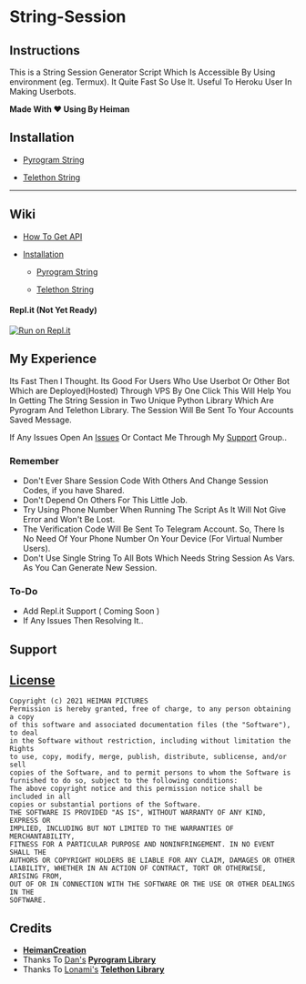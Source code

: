 # String-Session

## Instructions

This is a String Session Generator Script Which Is Accessible By Using environment (eg. Termux). It Quite Fast So Use It. Useful To Heroku User In Making Userbots.

<b>Made With ❤️ Using By Heiman</b>

## Installation

- [Pyrogram String](https://github.com/HeimanPictures/String-Session/wiki/Installation#pyrogram-session)

- [Telethon String](https://github.com/HeimanPictures/String-Session/wiki/Installation#telethon)

-------------------------------------------------------------------------------------------------------------------------------------------------------------------------

## Wiki

- [How To Get API](https://github.com/HeimanPictures/String-Session/wiki/APIs#telegram-apis)

- [Installation](https://github.com/HeimanPictures/String-Session/wiki/Installation#installation-to-get-string-session)

    - [Pyrogram String](https://github.com/HeimanPictures/String-Session/wiki/Installation#pyrogram-session)

    - [Telethon String](https://github.com/HeimanPictures/String-Session/wiki/Installation#telethon)

#### Repl.it (Not Yet Ready)

[![Run on Repl.it](https://repl.it/badge/github/jasonalantolbert/replit-badger)](https://repl.it/@heimanpictures/String-Session)


## My Experience

  Its Fast Then I Thought. Its Good For Users Who Use Userbot Or Other Bot Which are Deployed(Hosted) Through VPS By One Click
This Will Help You In Getting The String Session in Two Unique Python Library Which Are Pyrogram And Telethon Library. The 
Session Will Be Sent To Your Accounts Saved Message. 

  If Any Issues Open An [Issues](https://github.com/HeimanPictures/String-Session/issues/new/choose) Or Contact Me Through My [Support](https://github.com/HeimanPictures/String-Session/blob/Main/README.md#support) Group..

### Remember

- Don't Ever Share Session Code With Others And Change Session Codes, if you have Shared.
- Don't Depend On Others For This Little Job.
- Try Using Phone Number When Running The Script As It Will Not Give Error and Won't Be Lost.
- The Verification Code Will Be Sent To Telegram Account. So, There Is No Need Of Your Phone 
Number On Your Device (For Virtual Number Users).
- Don't Use Single String To All Bots Which Needs String Session As Vars. As You Can Generate
New Session.

### To-Do

- Add Repl.it Support ( Coming Soon )
- If Any Issues Then Resolving It..

## Support


## [License](./LICENSE)

```
Copyright (c) 2021 HEIMAN PICTURES
Permission is hereby granted, free of charge, to any person obtaining a copy
of this software and associated documentation files (the "Software"), to deal
in the Software without restriction, including without limitation the Rights
to use, copy, modify, merge, publish, distribute, sublicense, and/or sell
copies of the Software, and to permit persons to whom the Software is
furnished to do so, subject to the following conditions:
The above copyright notice and this permission notice shall be included in all
copies or substantial portions of the Software.
THE SOFTWARE IS PROVIDED "AS IS", WITHOUT WARRANTY OF ANY KIND, EXPRESS OR
IMPLIED, INCLUDING BUT NOT LIMITED TO THE WARRANTIES OF MERCHANTABILITY,
FITNESS FOR A PARTICULAR PURPOSE AND NONINFRINGEMENT. IN NO EVENT SHALL THE
AUTHORS OR COPYRIGHT HOLDERS BE LIABLE FOR ANY CLAIM, DAMAGES OR OTHER
LIABILITY, WHETHER IN AN ACTION OF CONTRACT, TORT OR OTHERWISE, ARISING FROM,
OUT OF OR IN CONNECTION WITH THE SOFTWARE OR THE USE OR OTHER DEALINGS IN THE
SOFTWARE.
```

## Credits

- <b>[HeimanCreation](https://telegram.dog/HeimanCreation)</b>
- Thanks To [Dan's](https://github.com/delivrance) <b>[Pyrogram Library](https://github.com/pyrogram/pyrogram)</b>
- Thanks To [Lonami's](https://github.com/Lonami) <b>[Telethon Library](https://github.com/LonamiWebs/Telethon)</b>
